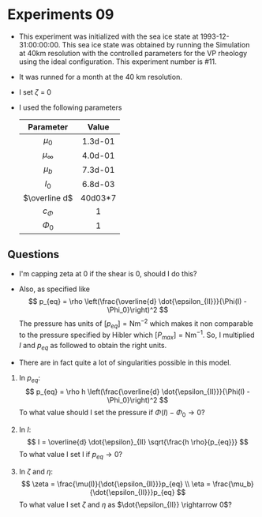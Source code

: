 # Experiments 09 

- This experiment was initialized with the sea ice state at 1993-12-31:00:00:00. This sea ice state was obtained by running the 
Simulation at 40km resolution with the controlled parameters for the VP rheology using the ideal configuration. This experiment number is #11. 

- It was runned for a month at the 40 km resolution. 

- I set $\zeta$ = 0 

- I used the following parameters

    | Parameter    | Value |
    | :--------: | :-------: |
    | $\mu_0$  | 1.3d-01     |
    | $\mu_\infty$ | 4.0d-01     |
    | $\mu_b$ | 7.3d-01 |
    | $I_0$    | 6.8d-03    |
    | $\overline d$    | 40d03*7    |
    | $c_\Phi$    | 1    |
    | $\Phi_0$    | 1   |


## Questions
- I'm capping zeta at 0 if the shear is 0, should I do this? 

- Also, as specified like 
$$
    p_{eq} = \rho \left(\frac{\overline{d} \dot{\epsilon_{II}}}{\Phi(I) - \Phi_0}\right)^2
$$
The pressure has units of $[p_{eq}] = \text{Nm}^{-2}$ which makes it non comparable to the pressure specified by Hibler which $[P_{max}] = \text{Nm}^{-1}$. So, I multiplied $I$ and $p_{eq}$ as followed to obtain the right units. 


- There are in fact quite a lot of singularities possible in this model.
  
1. In $p_{eq}$: 
$$
    p_{eq} = \rho h \left(\frac{\overline{d} \dot{\epsilon_{II}}}{\Phi(I) - \Phi_0}\right)^2
$$
To what value should I set the pressure if $\Phi(I) - \Phi_0 \rightarrow 0$?

2. In $I$: 
$$
    I = \overline{d} \dot{\epsilon}_{II} \sqrt{\frac{h \rho}{p_{eq}}}
$$
To what value I set I if $p_{eq} \rightarrow 0$?

3. In $\zeta$ and $\eta$: 
$$
    \zeta = \frac{\mu(I)}{\dot{\epsilon_{II}}}p_{eq} \\
    \eta = \frac{\mu_b}{\dot{\epsilon_{II}}}p_{eq}
$$
To what value I set $\zeta$ and $\eta$ as $\dot{\epsilon_{II}} \rightarrow 0$? 

